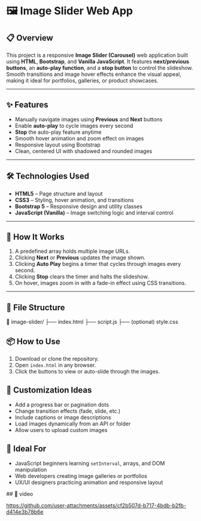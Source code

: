 # 🖼️ Image Slider Web App

## 📋 Overview
This project is a responsive **Image Slider (Carousel)** web application built using **HTML**, **Bootstrap**, and **Vanilla JavaScript**. It features **next/previous buttons**, an **auto-play function**, and a **stop button** to control the slideshow. Smooth transitions and image hover effects enhance the visual appeal, making it ideal for portfolios, galleries, or product showcases.

---

## ✨ Features
- Manually navigate images using **Previous** and **Next** buttons
- Enable **auto-play** to cycle images every second
- **Stop** the auto-play feature anytime
- Smooth hover animation and zoom effect on images
- Responsive layout using Bootstrap
- Clean, centered UI with shadowed and rounded images

---

## 🛠️ Technologies Used
- **HTML5** – Page structure and layout  
- **CSS3** – Styling, hover animation, and transitions  
- **Bootstrap 5** – Responsive design and utility classes  
- **JavaScript (Vanilla)** – Image switching logic and interval control

---

## 🚀 How It Works
1. A predefined array holds multiple image URLs.
2. Clicking **Next** or **Previous** updates the image shown.
3. Clicking **Auto Play** begins a timer that cycles through images every second.
4. Clicking **Stop** clears the timer and halts the slideshow.
5. On hover, images zoom in with a fade-in effect using CSS transitions.

---

## 📁 File Structure

📁 image-slider/
├── index.html       <!-- Main structure and image viewer -->
├── script.js        <!-- JavaScript logic for image control -->
├── (optional) style.css <!-- Additional styling if separated -->


<h2>📦 How to Use</h2>
<ol>
  <li>Download or clone the repository.</li>
  <li>Open <code>index.html</code> in any browser.</li>
  <li>Click the buttons to view or auto-slide through the images.</li>
</ol>

<h2>🔧 Customization Ideas</h2>
<ul>
  <li>Add a progress bar or pagination dots</li>
  <li>Change transition effects (fade, slide, etc.)</li>
  <li>Include captions or image descriptions</li>
  <li>Load images dynamically from an API or folder</li>
  <li>Allow users to upload custom images</li>
</ul>

<h2>🎯 Ideal For</h2>
<ul>
  <li>JavaScript beginners learning <code>setInterval</code>, arrays, and DOM manipulation</li>
  <li>Web developers creating image galleries or portfolios</li>
  <li>UX/UI designers practicing animation and responsive layout</li>
</ul>
## 🎥 video

https://github.com/user-attachments/assets/cf2b507d-b717-4bdb-b2fb-d414e3b78b6e

